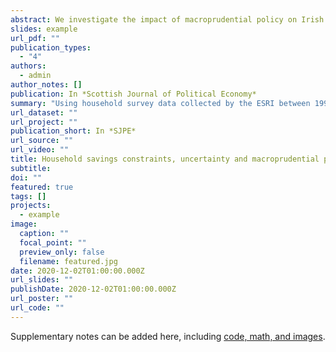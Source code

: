 ```yaml
---
abstract: We investigate the impact of macroprudential policy on Irish households' perception of savings adequacy, with a particular focus on households  intending to purchase a home. These measures tighten loan‐to‐value ratios and raise the entry cost for home purchase. We find that the measures have had a  significant impact on savings constraints. Indeed, constrained potential buyers, who are planning to purchase, but not presently saving to buy a home, are the group most affected as the macroprudential rules increase the downpayment size required. Heterogeneous effects across households indicate younger, private renting households, and those with relatively uncertain cash flows.
slides: example
url_pdf: ""
publication_types:
  - "4"
authors:
  - admin
author_notes: []
publication: In *Scottish Journal of Political Economy*
summary: "Using household survey data collected by the ESRI between 1998 and 2018, we examine how subsequent macroprudential rules in lieu of the Great Recession affected perceptions among Irish households of elevated savings constraints."
url_dataset: ""
url_project: ""
publication_short: In *SJPE*
url_source: ""
url_video: ""
title: Household savings constraints, uncertainty and macroprudential policy
subtitle: 
doi: ""
featured: true
tags: []
projects:
  - example
image:
  caption: ""
  focal_point: ""
  preview_only: false
  filename: featured.jpg
date: 2020-12-02T01:00:00.000Z
url_slides: ""
publishDate: 2020-12-02T01:00:00.000Z
url_poster: ""
url_code: ""
---
```


Supplementary notes can be added here, including [code, math, and images](https://wowchemy.com/docs/writing-markdown-latex/).
